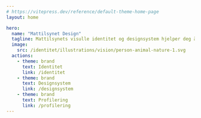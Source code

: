 ```yaml
---
# https://vitepress.dev/reference/default-theme-home-page
layout: home

hero:
  name: "Mattilsynet Design"
  tagline: Mattilsynets visulle identitet og designsystem hjelper deg å lage gode tjenester for våre brukere.
  image:
    src: /identitet/illustrations/vision/person-animal-nature-1.svg
  actions:
    - theme: brand
      text: Identitet
      link: /identitet
    - theme: brand
      text: Designsystem
      link: /designsystem
    - theme: brand
      text: Profilering
      link: /profilering
---
```


